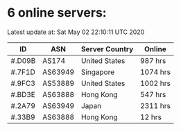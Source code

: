 # 6 online servers:

Latest update at: Sat May 02 22:10:11 UTC 2020

| ID | ASN | Server Country | Online |
| -- | --- | -------------- | ------ |
| #.D09B | AS174 | United States | 987 hrs |
| #.7F1D | AS63949 | Singapore | 1074 hrs |
| #.9FC3 | AS53889 | United States | 1002 hrs |
| #.BD3E | AS63888 | Hong Kong | 547 hrs |
| #.2A79 | AS63949 | Japan | 2311 hrs |
| #.33B9 | AS63888 | Hong Kong | 12 hrs |

